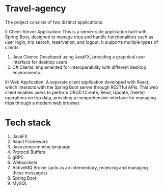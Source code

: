# Travel-agency
The project consists of two distinct applications:

I) Client-Server Application: This is a server-side application built with Spring Boot, designed to manage trips and handle functionalities such as user login, trip search, reservation, and logout. It supports multiple types of clients:
  1) Java Clients: Developed using JavaFX, providing a graphical user interface for desktop users.
  2) C# Clients: Implemented for interoperability with different desktop environments.

II) Web Application: A separate client application developed with React, which interacts with the Spring Boot server through RESTful APIs. This web client enables users to perform CRUD (Create, Read, Update, Delete) operations on trip data, providing a comprehensive interface for managing trips through a modern web browser.

# Tech stack
  1) JavaFX
  2) React Framework
  4) Java programming language
  5) Protocol Buffers
  6) gRPC
  7) Websockets
  8) ActiveMQ Broker (acts as an intermediary, receiving and managing these messages)
  9) Spring Boot
  10) MySQL

